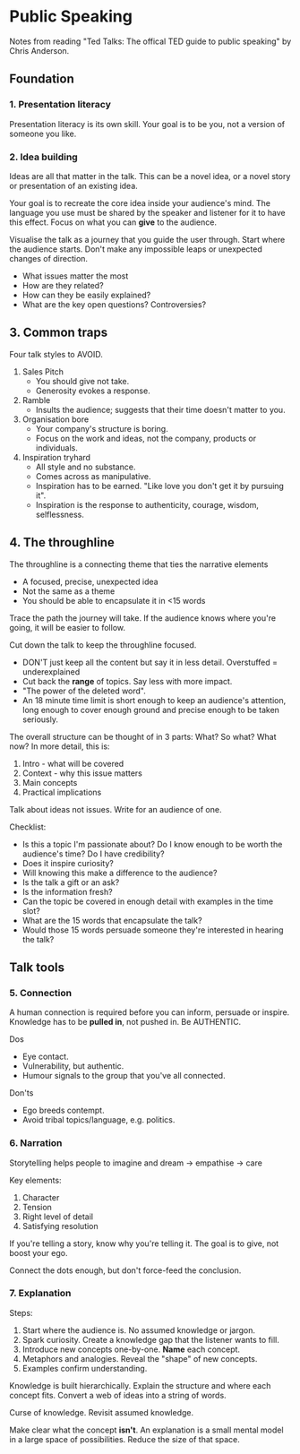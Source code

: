 # Public Speaking
Notes from reading "Ted Talks: The offical TED guide to public speaking" by Chris Anderson.


## Foundation
### 1. Presentation literacy
Presentation literacy is its own skill.
Your goal is to be you, not a version of someone you like.


### 2. Idea building
Ideas are all that matter in the talk.
This can be a novel idea, or a novel story or presentation of an existing idea.

Your goal is to recreate the core idea inside your audience's mind.
The language you use must be shared by the speaker and listener for it to have this effect.
Focus on what you can **give** to the audience.

Visualise the talk as a journey that you guide the user through. 
Start where the audience starts.
Don't make any impossible leaps or unexpected changes of direction.

- What issues matter the most
- How are they related?
- How can they be easily explained?
- What are the key open questions? Controversies?


## 3. Common traps
Four talk styles to AVOID.

1. Sales Pitch
    - You should give not take.
    - Generosity evokes a response.
2. Ramble
    - Insults the audience; suggests that their time doesn't matter to you.
3. Organisation bore
    - Your company's structure is boring.
    - Focus on the work and ideas, not the company, products or individuals.
4. Inspiration tryhard
    - All style and no substance.
    - Comes across as manipulative.
    - Inspiration has to be earned. "Like love you don't get it by pursuing it".
    - Inspiration is the response to authenticity, courage, wisdom, selflessness.


## 4. The throughline
The throughline is a connecting theme that ties the narrative elements
- A focused, precise, unexpected idea
- Not the same as a theme
- You should be able to encapsulate it in <15 words

Trace the path the journey will take.
If the audience knows where you're going, it will be easier to follow.

Cut down the talk to keep the throughline focused.
- DON'T just keep all the content but say it in less detail. Overstuffed = underexplained
- Cut back the **range** of topics. Say less with more impact.
- "The power of the deleted word".
- An 18 minute time limit is short enough to keep an audience's attention, long enough to cover enough ground and precise enough to be taken seriously.

The overall structure can be thought of in 3 parts: What? So what? What now?
In more detail, this is:
1. Intro - what will be covered
2. Context - why this issue matters
3. Main concepts
4. Practical implications

Talk about ideas not issues.
Write for an audience of one.

Checklist:
- Is this a topic I'm passionate about? Do I know enough to be worth the audience's time? Do I have credibility?
- Does it inspire curiosity?
- Will knowing this make a difference to the audience?
- Is the talk a gift or an ask?
- Is the information fresh?
- Can the topic be covered in enough detail with examples in the time slot?
- What are the 15 words that encapsulate the talk?
- Would those 15 words persuade someone they're interested in hearing the talk?


## Talk tools
### 5. Connection
A human connection is required before you can inform, persuade or inspire.
Knowledge has to be **pulled in**, not pushed in.
Be AUTHENTIC.

Dos
- Eye contact.
- Vulnerability, but authentic.
- Humour signals to the group that you've all connected.
 
Don'ts
- Ego breeds contempt.
- Avoid tribal topics/language, e.g. politics.


### 6. Narration
Storytelling helps people to imagine and dream -> empathise -> care

Key elements:
1. Character
2. Tension
3. Right level of detail
4. Satisfying resolution

If you're telling a story, know why you're telling it.
The goal is to give, not boost your ego.

Connect the dots enough, but don't force-feed the conclusion.


### 7. Explanation
Steps:
1. Start where the audience is. No assumed knowledge or jargon.
2. Spark curiosity. Create a knowledge gap that the listener wants to fill.
3. Introduce new concepts one-by-one. **Name** each concept.
4. Metaphors and analogies. Reveal the "shape" of new concepts.
5. Examples confirm understanding.

Knowledge is built hierarchically. 
Explain the structure and where each concept fits.
Convert a web of ideas into a string of words.

Curse of knowledge. Revisit assumed knowledge.

Make clear what the concept **isn't**.
An explanation is a small mental model in a large space of possibilities. Reduce the size of that space.

